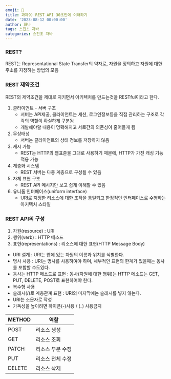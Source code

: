 ```yaml
---
emoji: 🐢
title: 과제9) REST API 30초만에 이해하기
date: '2023-08-12 00:00:00'
author: 화나
tags: 스진초 자바
categories: 스진초 자바
---
```


### REST?

REST는 Representational State Transfer의 약자로, 자원을 정의하고 자원에 대한 주소를 지정하는 방법의 모음

### REST 제약조건

REST의 제약조건을 제대로 지키면서 아키텍처를 만드는것을 RESTful이라고 한다.

1. 클라이언트 - 서버 구조
   - 서버는 API제공, 클라이언트는 세션, 로그인정보등을 직접 관리하는 구조로 각각의 역할이 확실하게 구분됨
   - 개발해야할 내용이 명확해지고 서로간의 의존성이 줄어들게 됨
2. 무상태성
   - 서버는 클라이언트의 상태 정보를 저장하지 않음
3. 캐시 가능
   - REST는 HTTP의 웹표준을 그대로 사용하기 때문에, HTTP가 가진 캐싱 기능 적용 가능
4. 계층화 시스템
   - REST 서버는 다중 계층으로 구성될 수 있음
5. 자체 표현 구조
   - REST API 메시지만 보고 쉽게 이해할 수 있음
6. 유니폼 인터페이스(uniform interface)
   - URI로 지정한 리소스에 대한 조작을 통일되고 한정적인 인터페이스로 수행하는 아키텍처 스타일

### REST API의 구성

1. 자원(resource) : URI
2. 행위(verb) : HTTP 메소드
3. 표현(representations) : 리소스에 대한 표현(HTTP Message Body)

- URI 설계 : URI는 웹에 있는 자원의 이름과 위치를 식별한다.
- 명사 사용 : URI는 명사를 사용하여야 하며, 세부적인 표현의 한계가 있을때는 동사를 포함할 수도있다.
- 동사는 HTTP 메소드로 표현 : 동사(자원에 대한 행위)는 HTTP 메소드는 GET, PUT, DELETE, POST로 표현하여야 한다.
- 복수형 사용
- 슬래시(/)로 계층관계 표현 : URI의 마지막에는 슬래시를 넣지 않는다.
- URI는 소문자로 작성
- 가독성을 높이려면 하이픈(-)사용 / (\_) 사용금지

| METHOD | 역할             |
| :----- | ---------------- |
| POST   | 리소스 생성      |
| GET    | 리소스 조회      |
| PATCH  | 리소스 부분 수정 |
| PUT    | 리소스 전체 수정 |
| DELETE | 리소스 삭제      |

```toc

```
